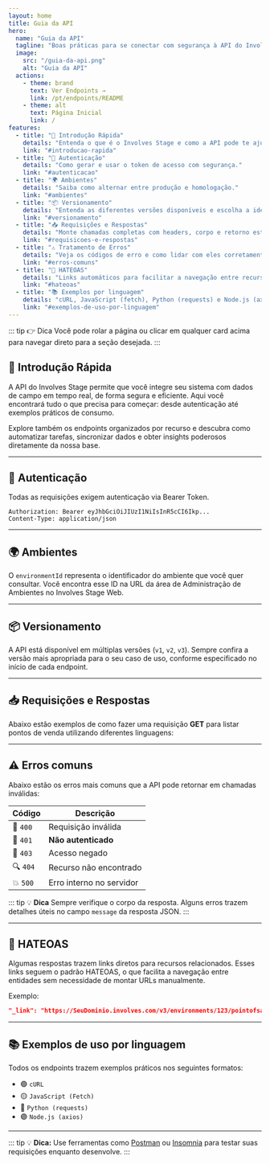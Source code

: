 ```yaml
---
layout: home
title: Guia da API
hero:
  name: "Guia da API"
  tagline: "Boas práticas para se conectar com segurança à API do Involves Stage."
  image:
    src: "/guia-da-api.png"
    alt: "Guia da API"
  actions:
    - theme: brand
      text: Ver Endpoints →
      link: /pt/endpoints/README
    - theme: alt
      text: Página Inicial
      link: /
features:
  - title: "📘 Introdução Rápida"
    details: "Entenda o que é o Involves Stage e como a API pode te ajudar."
    link: "#introducao-rapida"
  - title: "🔐 Autenticação"
    details: "Como gerar e usar o token de acesso com segurança."
    link: "#autenticacao"
  - title: "🌍 Ambientes"
    details: "Saiba como alternar entre produção e homologação."
    link: "#ambientes"
  - title: "📦 Versionamento"
    details: "Entenda as diferentes versões disponíveis e escolha a ideal para sua integração."
    link: "#versionamento"
  - title: "📥 Requisições e Respostas"
    details: "Monte chamadas completas com headers, corpo e retorno estruturado."
    link: "#requisicoes-e-respostas"
  - title: "⚠️ Tratamento de Erros"
    details: "Veja os códigos de erro e como lidar com eles corretamente."
    link: "#erros-comuns"
  - title: "🔗 HATEOAS"
    details: "Links automáticos para facilitar a navegação entre recursos."
    link: "#hateoas"
  - title: "📚 Exemplos por linguagem"
    details: "cURL, JavaScript (fetch), Python (requests) e Node.js (axios)."
    link: "#exemplos-de-uso-por-linguagem"
---
```


<style scoped>
:root {
  --vp-home-hero-name-color: #2563eb;
  --vp-home-hero-text-color: #111827;
  --vp-home-hero-image-background-image: radial-gradient(circle, #eff6ff, #fff);
  --vp-home-hero-image-filter: blur(1.5px);
}

.VPHomeHero {
  animation: fadeInUp 0.6s ease-out;
}

@keyframes fadeInUp {
  from {
    opacity: 0;
    transform: translateY(30px);
  }
  to {
    opacity: 1;
    transform: translateY(0);
  }
}

.VPFeature {
  border-radius: 14px;
  background: #ffffff;
  border: 1px solid #e5e7eb;
  transition: transform 0.2s ease, box-shadow 0.2s ease;
  padding: 1rem;
}

.dark .VPFeature {
  background: #1f2937;
  border-color: #374151;
}

.VPFeature:hover {
  transform: translateY(-3px);
  box-shadow: 0 6px 20px rgba(0, 0, 0, 0.06);
}
</style>

::: tip 👉 Dica
Você pode rolar a página ou clicar em qualquer card acima para navegar direto para a seção desejada.
:::

## 📘 Introdução Rápida

A API do Involves Stage permite que você integre seu sistema com dados de campo em tempo real, de forma segura e eficiente. Aqui você encontrará tudo o que precisa para começar: desde autenticação até exemplos práticos de consumo.

Explore também os endpoints organizados por recurso e descubra como automatizar tarefas, sincronizar dados e obter insights poderosos diretamente da nossa base.

<hr />

## 🔐 Autenticação

Todas as requisições exigem autenticação via Bearer Token.

```http
Authorization: Bearer eyJhbGciOiJIUzI1NiIsInR5cCI6Ikp...
Content-Type: application/json
```

<hr />

## 🌍 Ambientes

O `environmentId` representa o identificador do ambiente que você quer consultar. Você encontra esse ID na URL da área de Administração de Ambientes no Involves Stage Web.

<hr />

## 📦 Versionamento

A API está disponível em múltiplas versões (`v1`, `v2`, `v3`). Sempre confira a versão mais apropriada para o seu caso de uso, conforme especificado no início de cada endpoint.

<hr />

## 📥 Requisições e Respostas

Abaixo estão exemplos de como fazer uma requisição **GET** para listar pontos de venda utilizando diferentes linguagens:

<CodeTabsRequisicao />

<hr />

## ⚠️ Erros comuns

Abaixo estão os erros mais comuns que a API pode retornar em chamadas inválidas:

| Código | Descrição                |
|--------|--------------------------|
| 🔴 `400`  | Requisição inválida        |
| 🔐 `401`  | **Não autenticado**        |
| 🚫 `403`  | Acesso negado              |
| 🔍 `404`  | Recurso não encontrado     |
| 💥 `500`  | Erro interno no servidor   |

::: tip 💡 **Dica** 
Sempre verifique o corpo da resposta. Alguns erros trazem detalhes úteis no campo `message` da resposta JSON.
:::

<hr />

## 🔗 HATEOAS

Algumas respostas trazem links diretos para recursos relacionados. Esses links seguem o padrão HATEOAS, o que facilita a navegação entre entidades sem necessidade de montar URLs manualmente.

Exemplo:

```json
"_link": "https://SeuDominio.involves.com/v3/environments/123/pointofsales/456"
```

<hr />

## 📚 Exemplos de uso por linguagem

Todos os endpoints trazem exemplos práticos nos seguintes formatos:

* 🟢 `cURL`
* 🟡 `JavaScript (Fetch)`
* 🔵 `Python (requests)`
* 🟣 `Node.js (axios)`

<hr />

::: tip 💡 **Dica:**
Use ferramentas como [Postman](https://www.postman.com/) ou [Insomnia](https://insomnia.rest/) para testar suas requisições enquanto desenvolve.
:::
